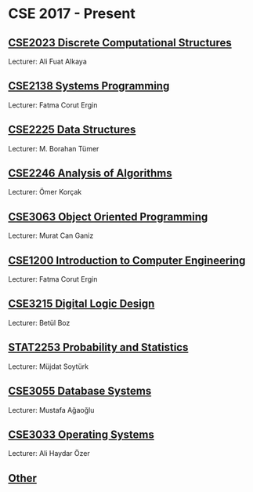 # CSE 2017 - Present

## [CSE2023 Discrete Computational Structures](https://github.com/T4ut0/CSE/tree/main/cse2023-discrete-computational-structures)
Lecturer: Ali Fuat Alkaya

## [CSE2138 Systems Programming](https://github.com/T4ut0/CSE/tree/main/cse2138-systems-programming)
Lecturer: Fatma Corut Ergin

## [CSE2225 Data Structures](https://github.com/T4ut0/CSE/tree/main/cse2225-data-structures)
Lecturer: M. Borahan Tümer

## [CSE2246 Analysis of Algorithms](https://github.com/T4ut0/CSE/tree/main/cse2246-analysis-of-algorithms)
Lecturer: Ömer Korçak

## [CSE3063 Object Oriented Programming](https://github.com/T4ut0/CSE/tree/main/cse3063-object-oriented-programming)
Lecturer: Murat Can Ganiz

## [CSE1200 Introduction to Computer Engineering](https://github.com/T4ut0/CSE/tree/main/cse1200-introduction-to-computer-engineering)
Lecturer: Fatma Corut Ergin

## [CSE3215 Digital Logic Design](https://github.com/T4ut0/CSE/tree/main/cse3215-digital-logic-design)
Lecturer: Betül Boz

## [STAT2253 Probability and Statistics](https://github.com/T4ut0/CSE/tree/main/stat2253-probability-and-statistics)
Lecturer: Müjdat Soytürk

## [CSE3055 Database Systems](https://github.com/T4ut0/CSE/tree/main/cse3055-database-systems)
Lecturer: Mustafa Ağaoğlu

## [CSE3033 Operating Systems](https://github.com/T4ut0/CSE/tree/main/cse3033-operating-systems)
Lecturer: Ali Haydar Özer

## [Other](https://github.com/T4ut0/CSE/tree/main/other)
